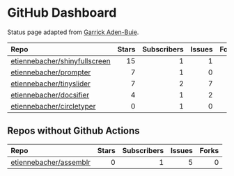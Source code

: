GitHub Dashboard
================

Status page adapted from [Garrick
Aden-Buie](https://github.com/gadenbuie/status).

| Repo                                                                              | Stars | Subscribers | Issues | Forks | Status                                                                                                                                                           | Commit                                                                                                                                            |
| :-------------------------------------------------------------------------------- | ----: | ----------: | -----: | ----: | :--------------------------------------------------------------------------------------------------------------------------------------------------------------- | :------------------------------------------------------------------------------------------------------------------------------------------------ |
| [etiennebacher/shinyfullscreen](https://github.com/etiennebacher/shinyfullscreen) |    15 |           1 |      1 |     1 | [![](https://github.com/etiennebacher/shinyfullscreen/workflows/R-CMD-check/badge.svg)](https://github.com/etiennebacher/shinyfullscreen/actions/runs/478562898) | <a href="https://github.com/etiennebacher/shinyfullscreen/commit/3a75cf0b9f69e40613cf73930485ff8bf1d0a121" title="remove CRAN-RELEASE">3a75cf</a> |
| [etiennebacher/prompter](https://github.com/etiennebacher/prompter)               |     7 |           1 |      0 |     0 | [![](https://github.com/etiennebacher/prompter/workflows/R-CMD-check/badge.svg)](https://github.com/etiennebacher/prompter/actions/runs/477423596)               | <a href="https://github.com/etiennebacher/prompter/commit/ebf2c586d04df17d2f5b770aa2aae0b249208564" title="add cran to installation">ebf2c5</a>   |
| [etiennebacher/tinyslider](https://github.com/etiennebacher/tinyslider)           |     7 |           2 |      7 |     0 | [![](https://github.com/etiennebacher/tinyslider/workflows/R-CMD-check/badge.svg)](https://github.com/etiennebacher/tinyslider/actions/runs/417902796)           | <a href="https://github.com/etiennebacher/tinyslider/commit/84199c2f84cc71494fdff78f68cd2fe7d8b24c70" title="add github actions">84199c</a>       |
| [etiennebacher/docsifier](https://github.com/etiennebacher/docsifier)             |     4 |           1 |      2 |     0 | [![](https://github.com/etiennebacher/docsifier/workflows/R-CMD-check/badge.svg)](https://github.com/etiennebacher/docsifier/actions/runs/459678731)             | <a href="https://github.com/etiennebacher/docsifier/commit/0a3f14fe7c7af0e8444f41ec890c821d76197fa5" title="closes #16">0a3f14</a>                |
| [etiennebacher/circletyper](https://github.com/etiennebacher/circletyper)         |     0 |           1 |      0 |     0 | [![](https://github.com/etiennebacher/circletyper/workflows/R-CMD-check/badge.svg)](https://github.com/etiennebacher/circletyper/actions/runs/491967525)         | <a href="https://github.com/etiennebacher/circletyper/commit/15ec6ecaec2d93307c17ebda7d998ad347e75d78" title="sent to cran">15ec6e</a>            |

## Repos without Github Actions

| Repo                                                                | Stars | Subscribers | Issues | Forks |
| :------------------------------------------------------------------ | ----: | ----------: | -----: | ----: |
| [etiennebacher/assemblr](https://github.com/etiennebacher/assemblr) |     0 |           1 |      5 |     0 |
